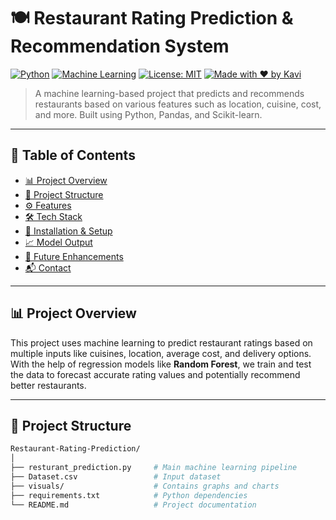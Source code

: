 # 🍽️ Restaurant Rating Prediction & Recommendation System

[![Python](https://img.shields.io/badge/Python-3.13-blue.svg)](https://www.python.org/)
[![Machine Learning](https://img.shields.io/badge/ML-RandomForest-orange)]()
[![License: MIT](https://img.shields.io/badge/License-MIT-yellow.svg)](https://opensource.org/licenses/MIT)
[![Made with ❤️ by Kavi](https://img.shields.io/badge/Made%20by-Kavi%20Balan-red)]()

> A machine learning-based project that predicts and recommends restaurants based on various features such as location, cuisine, cost, and more. Built using Python, Pandas, and Scikit-learn.

---

## 📌 Table of Contents

- [📊 Project Overview](#-project-overview)
- [📂 Project Structure](#-project-structure)
- [⚙️ Features](#️-features)
- [🛠️ Tech Stack](#️-tech-stack)
- [🚀 Installation & Setup](#-installation--setup)
- [📈 Model Output](#-model-output)
- [🎯 Future Enhancements](#-future-enhancements)
- [📬 Contact](#-contact)

---

## 📊 Project Overview

This project uses machine learning to predict restaurant ratings based on multiple inputs like cuisines, location, average cost, and delivery options. With the help of regression models like **Random Forest**, we train and test the data to forecast accurate rating values and potentially recommend better restaurants.

---

## 📂 Project Structure

```bash
Restaurant-Rating-Prediction/
│
├── resturant_prediction.py     # Main machine learning pipeline
├── Dataset.csv                 # Input dataset
├── visuals/                    # Contains graphs and charts
├── requirements.txt            # Python dependencies
└── README.md                   # Project documentation
